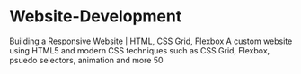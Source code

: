 # Website-Development
Building a Responsive Website | HTML, CSS Grid, Flexbox
A custom website using HTML5 and modern CSS techniques such as CSS Grid, Flexbox, psuedo selectors, animation and more
50
